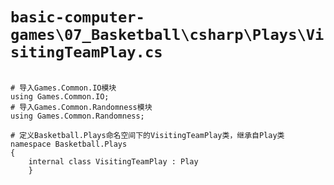 # `basic-computer-games\07_Basketball\csharp\Plays\VisitingTeamPlay.cs`

```

# 导入Games.Common.IO模块
using Games.Common.IO;
# 导入Games.Common.Randomness模块
using Games.Common.Randomness;

# 定义Basketball.Plays命名空间下的VisitingTeamPlay类，继承自Play类
namespace Basketball.Plays
{
    internal class VisitingTeamPlay : Play
    }

```